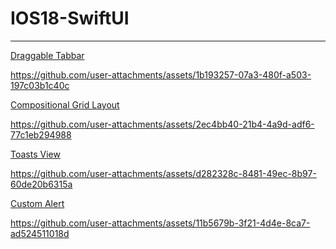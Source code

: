 # IOS18-SwiftUI

------

<a href="https://github.com/xqsadness/IOS18-SwiftUI/tree/main/IOS18-SwiftUI/Core/DraggableTabbar" > Draggable Tabbar </a>

https://github.com/user-attachments/assets/1b193257-07a3-480f-a503-197c03b1c40c

<a href="https://github.com/xqsadness/IOS18-SwiftUI/tree/main/IOS18-SwiftUI/Core/CompositionalGridLayout" > Compositional Grid Layout </a>

https://github.com/user-attachments/assets/2ec4bb40-21b4-4a9d-adf6-77c1eb294988

<a href="https://github.com/xqsadness/IOS18-SwiftUI/tree/main/IOS18-SwiftUI/Core/Toasts" > Toasts View </a>

https://github.com/user-attachments/assets/d282328c-8481-49ec-8b97-60de20b6315a

<a href="https://github.com/xqsadness/IOS18-SwiftUI/tree/main/IOS18-SwiftUI/Core/CustomAlerts" > Custom Alert </a>

https://github.com/user-attachments/assets/11b5679b-3f21-4d4e-8ca7-ad524511018d


